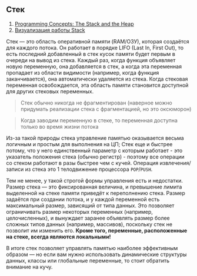 ## Стек

1. [Programming Concepts: The Stack and the Heap](https://thecodeboss.dev/2014/10/programming-concepts-the-stack-and-the-heap/)
2. [Визуализация работы Stack](https://www.youtube.com/watch?v=95_CAUC9nvE&ab_channel=DeepuKSasidharan)

Стек — это область оперативной памяти (RAM/ОЗУ), которая создаётся для каждого потока. Он работает в порядке LIFO (Last In, First Out), то есть последний добавленный в стек кусок памяти будет первым в очереди на вывод из стека. Каждый раз, когда функция объявляет новую переменную, она добавляется в стек, а когда эта переменная пропадает из области видимости (например, когда функция заканчивается), она автоматически удаляется из стека. Когда стековая переменная освобождается, эта область памяти становится доступной для других стековых переменных.

> Стек обычно никогда не фрагментирован (наверное можно придумать реализации стека с фрагментацией, но это оксюморон)

> Когда заводим переменную в стеке, то переменная доступна только во время жизни потока

Из-за такой природы стека управление памятью оказывается весьма логичным и простым для выполнения на ЦП; Стек еще и быстрее потому, что у него единственный параметр с которым работает - это указатель положения стека (обычно регистр) - поэтому все операции со стеком работают в разы быстрее чем с кучей. Операция извлечения/записи из стека это 1 телодвижение процессора `POP`/`PUSH`.

Тем не менее, у такой строгой формы управления есть и недостатки. Размер стека — это фиксированная величина, и превышение лимита выделенной на стеке памяти приведёт к переполнению стека. Размер задаётся при создании потока, и у каждой переменной есть максимальный размер, зависящий от типа данных. Это позволяет ограничивать размер некоторых переменных (например, целочисленных), и вынуждает заранее объявлять размер более сложных типов данных (например, массивов), поскольку стек не позволит им изменить его. **Кроме того, переменные, расположенные на стеке, всегда являются локальными!**

В итоге стек позволяет управлять памятью наиболее эффективным образом — но если вам нужно использовать динамические структуры данных, классы или глобальные переменные, то стоит обратить внимание на кучу.